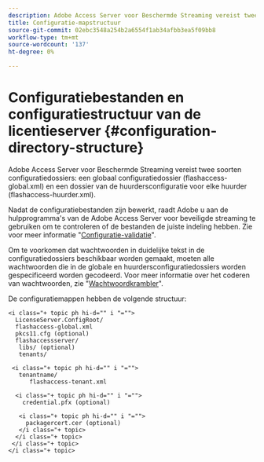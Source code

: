 ```yaml
---
description: Adobe Access Server voor Beschermde Streaming vereist twee types van configuratiedossiers een globaal configuratiedossier (flashaccess-global.xml) en een dossier van de huurdersconfiguratie voor elke huurder (flashaccess-huurder.xml).
title: Configuratie-mapstructuur
source-git-commit: 02ebc3548a254b2a6554f1ab34afbb3ea5f09bb8
workflow-type: tm+mt
source-wordcount: '137'
ht-degree: 0%

---
```


# Configuratiebestanden en configuratiestructuur van de licentieserver {#configuration-directory-structure}

Adobe Access Server voor Beschermde Streaming vereist twee soorten configuratiedossiers: een globaal configuratiedossier (flashaccess-global.xml) en een dossier van de huurdersconfiguratie voor elke huurder (flashaccess-huurder.xml).

Nadat de configuratiebestanden zijn bewerkt, raadt Adobe u aan de hulpprogramma&#39;s van de Adobe Access Server voor beveiligde streaming te gebruiken om te controleren of de bestanden de juiste indeling hebben. Zie voor meer informatie &quot;[Configuratie-validatie](../../aaxs-protected-streaming/aaxs-protected-streaming-utilities/configuration-validator.md)&quot;.

Om te voorkomen dat wachtwoorden in duidelijke tekst in de configuratiedossiers beschikbaar worden gemaakt, moeten alle wachtwoorden die in de globale en huurdersconfiguratiedossiers worden gespecificeerd worden gecodeerd. Voor meer informatie over het coderen van wachtwoorden, zie &quot;[Wachtwoordkrambler](../../aaxs-protected-streaming/aaxs-protected-streaming-utilities/password-scrambler.md)&quot;.

De configuratiemappen hebben de volgende structuur:

```
<i class="+ topic ph hi-d="" i "="">
  LicenseServer.ConfigRoot/  
  flashaccess-global.xml  
  pkcs11.cfg (optional)  
  flashaccessserver/  
   libs/ (optional)  
   tenants/  
     
 <i class="+ topic ph hi-d="" i "="">
   tenantname/  
      flashaccess-tenant.xml  
       
  <i class="+ topic ph hi-d="" i "="">
    credential.pfx (optional)  
        
   <i class="+ topic ph hi-d="" i "="">
     packagercert.cer (optional) 
   </i class="+ topic> 
  </i class="+ topic> 
 </i class="+ topic> 
</i class="+ topic>
```
